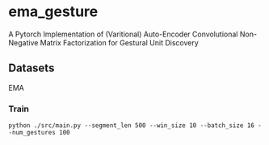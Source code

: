 # ema_gesture

A Pytorch Implementation of (Varitional) Auto-Encoder Convolutional Non-Negative Matrix Factorization for Gestural Unit Discovery

## Datasets

EMA

### Train


```
python ./src/main.py --segment_len 500 --win_size 10 --batch_size 16 --num_gestures 100
```
